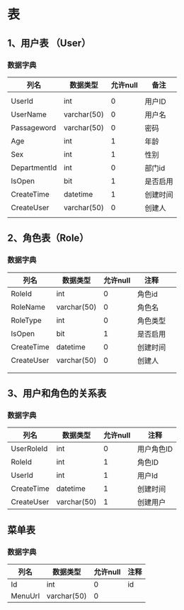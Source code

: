 # 表
## 1、用户表 （User）
### 数据字典

| 列名           | 数据类型        | 允许null | 备注   |
| ------------ | ----------- | ------ | ---- |
|              |             |        |      |
| UserId       | int         | 0      | 用户ID |
| UserName     | varchar(50) | 0      | 用户名  |
| Passageword  | varchar(50) | 0      | 密码   |
| Age          | int         | 1      | 年龄   |
| Sex          | int         | 1      | 性别   |
| DepartmentId | int         | 0      | 部门id |
| IsOpen       | bit         | 1      | 是否启用 |
| CreateTime   | datetime    | 1      | 创建时间 |
| CreateUser   | varchar(50) | 0      | 创建人  |
|              |             |        |      |
## 2、角色表（Role）
### 数据字典

| 列名         | 数据类型        | 允许null | 注释   |     |
| ---------- | ----------- | ------ | ---- | --- |
| RoleId     | int         | 0      | 角色id |     |
| RoleName   | varchar(50) | 0      | 角色名  |     |
| RoleType   | int         | 0      | 角色类型 |     |
| IsOpen     | bit         | 1      | 是否启用 |     |
| CreateTime | datetime    | 0      | 创建时间 |     |
| CreateUser | varchar(50) | 0      | 创建人  |     |
|            |             |        |      |     |
|            |             |        |      |     |
## 3、用户和角色的关系表
### 数据字典
| 列名         | 数据类型        | 允许null | 注释     |
| ---------- | ----------- | ------ | ------ |
| UserRoleId | int         | 0      | 用户角色ID |
| RoleId     | int         | 1      | 角色ID   |
| UserId     | int         | 1      | 用户Id   |
| CreateTime | datetime    | 1      | 创建时间   |
| CreateUser | varchar(50) | 1      | 创建用户   |
## 菜单表
### 数据字典
| 列名      | 数据类型        | 允许null | 注释  |
| ------- | ----------- | ------ | --- |
| Id      | int         | 0      | id  |
| MenuUrl | varchar(50) | 0      |     |